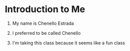 # Introduction to Me

1. My name is Chenello Estrada

1. I preferred to be called Chenello

1. I'm taking this class because it seems like a fun class 
